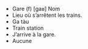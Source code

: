 - Gare (f) [ɡaʁ] Nom
- Lieu où s’arrêtent les trains.
- Ga tàu
- Train station
- J’arrive à la gare.
- Aucune